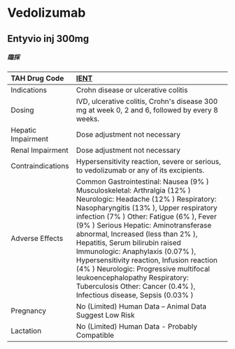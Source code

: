 # Vedolizumab

## Entyvio inj 300mg

##### 臨採

| TAH Drug Code      | [IENT](https://www.tahsda.org.tw/drugs/hissearch.php?drug_code=IENT)                                                                                                                                                                                                                                                                                                                                                                                                                                                                                     |
|:-------------------|:---------------------------------------------------------------------------------------------------------------------------------------------------------------------------------------------------------------------------------------------------------------------------------------------------------------------------------------------------------------------------------------------------------------------------------------------------------------------------------------------------------------------------------------------------------|
| Indications        | Crohn disease or ulcerative colitis                                                                                                                                                                                                                                                                                                                                                                                                                                                                                                                      |
| Dosing             | IVD, ulcerative colitis, Crohn's disease 300 mg at week 0, 2 and 6, followed by every 8 weeks.                                                                                                                                                                                                                                                                                                                                                                                                                                                           |
| Hepatic Impairment | Dose adjustment not necessary                                                                                                                                                                                                                                                                                                                                                                                                                                                                                                                            |
| Renal Impairment   | Dose adjustment not necessary                                                                                                                                                                                                                                                                                                                                                                                                                                                                                                                            |
| Contraindications  | Hypersensitivity reaction, severe or serious, to vedolizumab or any of its excipients.                                                                                                                                                                                                                                                                                                                                                                                                                                                                   |
| Adverse Effects    | Common Gastrointestinal: Nausea (9% ) Musculoskeletal: Arthralgia (12% ) Neurologic: Headache (12% ) Respiratory: Nasopharyngitis (13% ), Upper respiratory infection (7% ) Other: Fatigue (6% ), Fever (9% ) Serious Hepatic: Aminotransferase abnormal, Increased (less than 2% ), Hepatitis, Serum bilirubin raised Immunologic: Anaphylaxis (0.07% ), Hypersensitivity reaction, Infusion reaction (4% ) Neurologic: Progressive multifocal leukoencephalopathy Respiratory: Tuberculosis Other: Cancer (0.4% ), Infectious disease, Sepsis (0.03% ) |
| Pregnancy          | No (Limited) Human Data – Animal Data Suggest Low Risk                                                                                                                                                                                                                                                                                                                                                                                                                                                                                                   |
| Lactation          | No (Limited) Human Data - Probably Compatible                                                                                                                                                                                                                                                                                                                                                                                                                                                                                                            |

